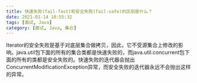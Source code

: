 ```yaml
---
title: 快速失败(fail-fast)和安全失败(fail-safe)的区别是什么？
date: 2021-01-14 18:55:32
tags: [面试, Java]
category: [面试, Java, 集合]
---
```


Iterator的安全失败是基于对底层集合做拷贝，因此，它不受源集合上修改的影响。java.util包下面的所有的集合类都是快速失败的，而java.util.concurrent包下面的所有的类都是安全失败的。快速失败的迭代器会抛出ConcurrentModificationException异常，而安全失败的迭代器永远不会抛出这样的异常。
